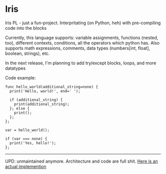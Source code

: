 # Iris
Iris PL - just a fun-project. Interpritating (on Python, heh) with pre-compiling code into the blocks

Currently, this language supports: variable assignments, functions (nested, too), different contexts, conditions, all the operators which python has. Also supports math expressions, comments, data types (numbers[int, float], boolean, strings), etc.

In the next release, I'm planning to add try/except blocks, loops, and more datatypes

Code example:

```
func hello_world(additional_string=none) {
  print('Hello, world!', end=' ');
  
  if (additional_string) {
    print(additional_string);
  }; else {
    print();
  };
};

var = hello_world();

if (var === none) {
  print('Yes, hello!');
};
```

---
UPD: unmaintained anymore. Architecture and code are full shit. [Here is an actual implemention](https://github.com/floordiv/lily)
